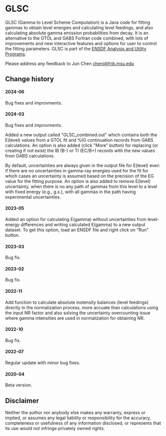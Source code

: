 # GLSC

GLSC (Gamma to Level Scheme Computation) is a Java code for fitting gammas to obtain level energies and calculating level feedings, and also calculating absolute gamma emission probabilities from decay. It is an alternative to the GTOL and GABS Fortran code combined, with lots of improvements and new interactive features and options for user to control the fitting parameters. GLSC is part of the [ENSDF Analysis and Utility Programs](https://nds.iaea.org/public/ensdf_pgm/).

Please address any feedback to Jun Chen chenj@frib.msu.edu

## Change history

#### 2024-06
Bug fixes and improvments. 

#### 2024-03
Bug fixes and improvments. 

Added a new output called "GLSC_combined.out" which contains both the E(level) values from a GTOL fit and %IG continuation records from GABS calculations. An option is also added (click "More" button) for replacing (or creating if not exist) the IB (B-) or TI (EC/B+) records with the new values from GABS calculations.

By default, uncertainties are always given in the output file for E(level) even if there are no uncertainties in gamma-ray energies used for the fit for which cases an uncertainty is assumed based on the precision of the EG value for the fitting purpose. An option is also added to remove E(level) uncertainty, when there is no any path of gammas from this level to a level with fixed energy (e.g., g.s.), with all gammas in the path having experimental uncertainties.

#### 2023-05
Added an option for calculating E(gamma) without uncertainties from level-energy differences and writing calculated E(gamma) to a new output dataset. To get this option, load an ENSDF file and right click on "Run" button. 

#### 2023-03
Bug fix.

#### 2023-02
Bug fix.

#### 2022-11
Add function to calculate absolute instensity balances (level feedings) directly in the normalization process, more accuate than calculations using the input NR factor and also solving the uncertainty overcounting issue where gamma intensities are used in normalization for obtaining NR.

#### 2022-10
Bug fix.

#### 2022-07
Regular update with minor bug fixes. 

#### 2020-04
Beta version.

## Disclaimer

Neither the author nor anybody else makes any warranty, express or implied, or assumes any legal liability or responsibility for the accuracy, completeness or usefulness of any information disclosed, or represents that its use would not infringe privately owned rights.

